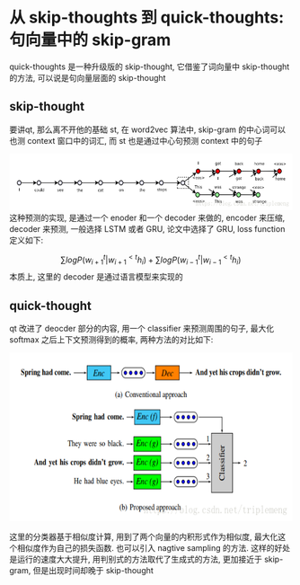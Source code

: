 # 从 skip-thoughts 到 quick-thoughts: 句向量中的 skip-gram

quick-thoughts 是一种升级版的 skip-thought, 它借鉴了词向量中 skip-thought 的方法, 可以说是句向量层面的 skip-thought

## skip-thought
要讲qt, 那么离不开他的基础 st, 在 word2vec 算法中, skip-gram 的中心词可以也测 context 窗口中的词汇, 而 st 也是通过中心句预测 context 中的句子
<div align=center>
<img width="600" height="100" src="images/4.png">
</div>
这种预测的实现, 是通过一个 enoder 和一个 decoder 来做的, encoder 来压缩, decoder 来预测, 一般选择 LSTM 或者 GRU, 论文中选择了 GRU, loss function 定义如下:

$$\sum logP(w_{i+1}^t|w_{i+1}^{<t} h_i) + \sum logP(w_{i-1}^t|w_{i-1}^{<t} h_i)$$
本质上, 这里的 decoder 是通过语言模型来实现的

## quick-thought
qt 改进了 deocder 部分的内容, 用一个 classifier 来预测周围的句子, 最大化 softmax 之后上下文预测得到的概率, 两种方法的对比如下:

<div align=center>
<img width="600" height="300" src="images/5.png">
</div>

这里的分类器基于相似度计算, 用到了两个向量的内积形式作为相似度, 最大化这个相似度作为自己的损失函数. 也可以引入 nagtive sampling 的方法. 这样的好处是运行的速度大大提升, 用判别式的方法取代了生成式的方法, 更加接近于 skip-gram, 但是出现时间却晚于 skip-thought

